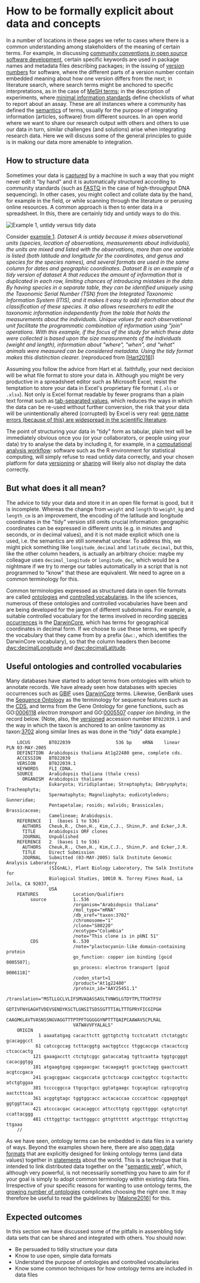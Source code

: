 How to be formally explicit about data and concepts
===================================================
In a number of locations in these pages we refer to cases where there is a common understanding among stakeholders of the meaning of certain terms. For example, in discussing [community conventions in open source software development](../SCIENTIFIC_SOFTWARE/README.md#community-conventions), certain specific keywords are used in package names and metadata files describing packages; in the issuing of [version numbers](../VERSIONING/README.md#version-numbers) for software, where the different parts of a version number contain embedded meaning about how one version differs from the next; in literature search, where search terms might be anchored to specific interpretations, as in the case of [MeSH terms](../LITERATURE_STUDY/README.md#medical-subject-headings-mesh); in the description of experiments, where [minimal information standards](../DATA_CAPTURE/README.md#minimal-information-standards) define checklists of what to report about an assay. These are all instances where a community has defined the [semantics](https://en.wikipedia.org/wiki/Semantics) of terms, usually for the purpose of integrating information (articles, software) from different sources. In an open world where we want to share our research output with others and others to use our data in turn, similar challenges (and solutions) arise when integrating research data. Here we will discuss some of the general principles to guide is in making our data more amenable to integration.

How to structure data
---------------------
Sometimes your data is [captured](../DATA_CAPTURE/README.md) by a machine in such a way that you might never edit it "by hand" and it is automatically structured according to community standards (such as [FASTQ](../REFERENCES/README.md#Cock2009) in the case of high-throughput DNA sequencing). In other cases, you might collect and collate data by the hand, for example in the field, or while scanning through the literature or perusing online resources. A common approach is then to enter data in a spreadsheet. In this, there are certainly tidy and untidy ways to do this.

<a name="s1"></a>
![Example 1, untidy versus tidy data](journal.pcbi.1005097.g001.PNG)

Consider [example 1](#s1). _Dataset A is untidy because it mixes observational units (species, location of observations, measurements about individuals), the units are mixed and listed with the observations, more than one variable is listed (both latitude and longitude for the coordinates, and genus and species for the species names), and several formats are used in the same column for dates and geographic coordinates. Dataset B is an example of a tidy version of dataset A that reduces the amount of information that is duplicated in each row, limiting chances of introducing mistakes in the data. By having species in a separate table, they can be identified uniquely using the Taxonomic Serial Number (TSN) from the Integrated Taxonomic Information System (ITIS), and it makes it easy to add information about the classification of these species. It also allows researchers to edit the taxonomic information independently from the table that holds the measurements about the individuals. Unique values for each observational unit facilitate the programmatic combination of information using "join" operations. With this example, if the focus of the study for which these data were collected is based upon the size measurements of the individuals (weight and length), information about "where", "when", and "what" animals were measured can be considered metadata. Using the tidy format makes this distinction clearer._ (reproduced from [[Hart2016](../REFERENCES/README.md#Hart2016)])

Assuming you follow the advice from Hart et al. faithfully, your next decision will be what file format to store your data in. Although you might be very productive in a spreadsheet editor such as Microsoft Excel, resist the temptation to store your data in Excel's proprietary file format (`.xls` or `.xlsx`). Not only is Excel format readable by fewer programs than a plain text format such as [tab-separated values](https://en.wikipedia.org/wiki/Tab-separated_values), which reduces the ways in which the data can be re-used without further conversion, the risk that your data will be unintentionally altered (corrupted) by Excel is very real: [gene name errors (because of this) are widespread in the scientific literature](../REFERENCES/README.md#Ziemann2016).

The point of structuring your data in "tidy" form as tabular, plain text will be immediately obvious once you (or your collaborators, or people using your data) try to analyse the data by including it, for example, in a [computational analysis workflow](../WORKFLOWS/README.md): software such as the R environment for statistical computing, will simply refuse to read untidy data correctly, and your chosen platform for data [versioning](../VERSIONING/README.md) or [sharing](../DATA_SHARING/README.md) will likely also not display the data correctly.

But what does it all mean?
--------------------------
The advice to tidy your data and store it in an open file format is good, but it is incomplete. Whereas the change from `weight` and `length` to `weight_kg` and `length_cm` is an improvement, the encoding of the latitude and longitude coordinates in the "tidy" version still omits crucial information: geographic coordinates can be expressed in different units (e.g. in minutes and seconds, or in decimal values), and it is not made explicit which one is used, i.e. the semantics are still somewhat unclear. To address this, we might pick something like `longitude_decimal` and `latitude_decimal`, but this, like the other column headers, is actually an arbitrary choice: maybe my colleague uses `decimal_longitude` or `longitude_dec`, which would be a nightmare if we try to merge our tables automatically in a script that is not programmed to "know" that these are equivalent. We need to agree on a common terminology for this.

Common terminologies expressed as structured data in open file formats are called [ontologies](https://en.wikipedia.org/wiki/Ontology_(information_science)) and [controlled vocabularies](https://en.wikipedia.org/wiki/Controlled_vocabulary). In the life sciences, numerous of these ontologies and controlled vocabularies have been and are being developed for the jargon of different subdomains. For example, a suitable controlled vocabulary for the terms involved in recording [species occurrences](http://www.gbif.org/occurrence) is the [DarwinCore](http://rs.tdwg.org/dwc), which has terms for geographical coordinates in decimal form. If we choose to use these terms, we specify the vocabulary that they came from by a prefix (`dwc:`, which identifies the DarwinCore vocabulary), so that the column headers then become [dwc:decimalLongitude](https://terms.tdwg.org/wiki/dwc:decimalLongitude) and [dwc:decimalLatitude](https://terms.tdwg.org/wiki/dwc:decimalLatitude).

Useful ontologies and controlled vocabularies
---------------------------------------------
Many databases have started to adopt terms from ontologies with which to annotate records. We have already seen how databases with species occurrences such as [GBIF](http://www.gbif.org/occurrence) uses [DarwinCore](http://rs.tdwg.org/dwc) terms. Likewise, GenBank uses the [Sequence Ontology](http://www.sequenceontology.org/) as the terminology for sequence features such as the [CDS](http://www.sequenceontology.org/so_wiki/index.php/Category:SO:0000316_%21_CDS), and terms from the Gene Ontology for gene functions, such as GO:[0006118](http://amigo.geneontology.org/amigo/term/GO:0006118) _electron transport_ and GO:[0005507](http://amigo.geneontology.org/amigo/term/GO:0005507) _copper ion binding_, in the record below. (Note, also, the [versioned](../VERSIONING/README.md#versioning-public-database-records) accession number `BT022039.1` and the way in which the taxon is anchored to an online taxonomy as taxon:[3702](http://ncbi.nlm.nih.gov/taxonomy/3702) along similar lines as was done in the "tidy" data example.)

        LOCUS       BT022039                 536 bp    mRNA    linear   PLN 03-MAY-2005
        DEFINITION  Arabidopsis thaliana At1g22480 gene, complete cds.
        ACCESSION   BT022039
        VERSION     BT022039.1
        KEYWORDS    FLI_CDNA.
        SOURCE      Arabidopsis thaliana (thale cress)
          ORGANISM  Arabidopsis thaliana
                    Eukaryota; Viridiplantae; Streptophyta; Embryophyta; Tracheophyta;
                    Spermatophyta; Magnoliophyta; eudicotyledons; Gunneridae;
                    Pentapetalae; rosids; malvids; Brassicales; Brassicaceae;
                    Camelineae; Arabidopsis.
        REFERENCE   1  (bases 1 to 536)
          AUTHORS   Cheuk,R., Chen,H., Kim,C.J., Shinn,P. and Ecker,J.R.
          TITLE     Arabidopsis ORF clones
          JOURNAL   Unpublished
        REFERENCE   2  (bases 1 to 536)
          AUTHORS   Cheuk,R., Chen,H., Kim,C.J., Shinn,P. and Ecker,J.R.
          TITLE     Direct Submission
          JOURNAL   Submitted (03-MAY-2005) Salk Institute Genomic Analysis Laboratory
                    (SIGnAL), Plant Biology Laboratory, The Salk Institute for
                    Biological Studies, 10010 N. Torrey Pines Road, La Jolla, CA 92037,
                    USA
        FEATURES             Location/Qualifiers
             source          1..536
                             /organism="Arabidopsis thaliana"
                             /mol_type="mRNA"
                             /db_xref="taxon:3702"
                             /chromosome="1"
                             /clone="S80220"
                             /ecotype="Columbia"
                             /note="This clone is in pUNI 51"
             CDS             6..530
                             /note="plastocyanin-like domain-containing protein
                             go_function: copper ion binding [goid 0005507];
                             go_process: electron transport [goid 0006118]"
                             /codon_start=1
                             /product="At1g22480"
                             /protein_id="AAY25451.1"
                             /translation="MSTLLGCLVLIFSMVAQASSASLTVNWSLGTDYTPLTTGKTFSV
                             GDTIVFNYGAGHTVDEVSENDYKSCTLGNSITSDSSGTTTIALTTTGPRYFICGIPGH
                             CAAGMKLAVTVASNSSNGVAGGTTTPTPFTGGGGGYNPTTTQAIPCAAWAVSCPLRAL
                             VATWAVVFYALALS"
        ORIGIN      
                1 aaaatatgag cacacttctt ggttgtcttg tcctcatatt ctctatggtc gcacaggcct
               61 catccgccag tcttacggtg aactggtccc ttggcaccga ctacactccg ctcaccactg
              121 gaaagacctt ctctgtcggc gataccatag tgttcaatta tggtgcgggt cacacggtgg
              181 atgaagtgag cgagaacgac tacaagagtt gcactctagg gaactccatt acgtccgaca
              241 gcagcggaac cacgaccata gctctcacga ccactggtcc tcgctacttc atctgtggaa
              301 tccccggcca ttgcgctgcc ggtatgaagc tcgcagtcac cgtcgcgtcg aactcttcaa
              361 acggtgtagc tggtggcacc actacaccaa ccccattcac cggaggtggt ggtggttaca
              421 atcccacgac cacacaggcc attccttgtg cggcttgggc cgtgtcctgt ccattacggg
              481 ctttggttgc tacttgggcc gttgtttttt atgctttggc tttgtcttag ttgaaa
        //

As we have seen, ontology terms can be embedded in data files in a variety of ways. Beyond the examples shown here, there are also [open data formats](https://en.wikipedia.org/wiki/Resource_Description_Framework#Serialization_formats) that are explicitly designed for linking ontology terms (and data values) together in [statements](https://www.w3.org/TR/2004/REC-rdf-concepts-20040210/#section-triples) about the world. This is a technique that is intended to link distributed data together on the "[semantic web](https://en.wikipedia.org/wiki/Semantic_Web)", which, although very powerful, is not necessarily something you have to aim for if your goal is simply to adopt common terminology within existing data files. Irrespective of your specific reasons for wanting to use ontology terms, the [growing number of ontologies](https://bioportal.bioontology.org/) complicates choosing the right one. It may therefore be useful to read the guidelines by [[Malone2016](../REFERENCES/README.md#Malone2016)] for this.

Expected outcomes
-----------------
In this section we have discussed some of the pitfalls in assembling tidy data sets that can be shared and integrated with others. You should now:
- Be persuaded to tidily structure your data
- Know to use open, simple data formats
- Understand the purpose of ontologies and controlled vocabularies
- Know some common techniques for how ontology terms are included in data files
